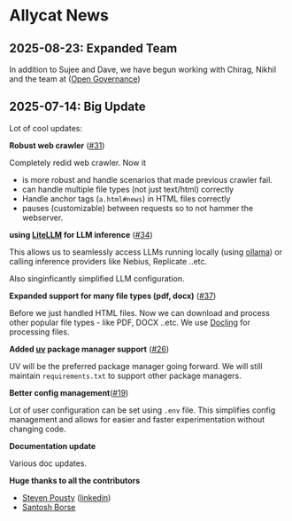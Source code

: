 # Allycat News

## 2025-08-23: Expanded Team

In addition to Sujee and Dave, we have begun working with Chirag, Nikhil and the team at ([Open Governance](https://www.opgov.ai))

## 2025-07-14: Big Update 

Lot of cool updates:

**Robust web crawler** ([#31](https://github.com/The-AI-Alliance/allycat/issues/31))

Completely redid web crawler.  Now it 
- is more robust and handle scenarios that made previous crawler fail.
- can handle multiple file types (not just text/html) correctly
- Handle anchor tags (`a.html#news`) in HTML files correctly 
- pauses (customizable) between requests so to not hammer the webserver.
  
**using [LiteLLM](https://docs.litellm.ai/docs/) for LLM inference** ([#34](https://github.com/The-AI-Alliance/allycat/issues/34))

This allows us to seamlessly access LLMs running locally (using [ollama](https://ollama.com/)) or calling inference providers like Nebius, Replicate ..etc.

Also singinficantly simplified LLM configuration.

**Expanded support for many file types (pdf, docx)** ([#37](https://github.com/The-AI-Alliance/allycat/issues/37))

Before we just handled HTML files. Now we can download and process other popular file types - like PDF, DOCX ..etc.  We use [Docling](https://github.com/docling-project/docling) for processing files.


**Added [uv](https://docs.astral.sh/uv/) package manager support** ([#26](https://github.com/The-AI-Alliance/allycat/issues/26))

UV will be the preferred package manager going forward.  We will still maintain `requirements.txt` to support other package managers.


**Better config management**([#19](https://github.com/The-AI-Alliance/allycat/issues/19))

Lot of user configuration can be set using `.env` file.  This simplifies config management and allows for easier and faster experimentation without changing code.


**Documentation update**

Various doc updates.

**Huge thanks to all the contributors**

- [Steven Pousty](https://github.com/thesteve0)  ([linkedin](https://www.linkedin.com/in/thesteve0/))
- [Santosh Borse](https://github.com/santoshborse)

